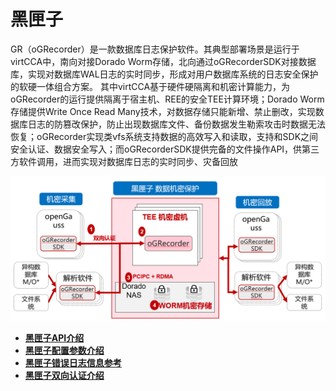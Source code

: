 # 黑匣子

GR（oGRecorder）是一款数据库日志保护软件。其典型部署场景是运行于virtCCA中，南向对接Dorado Worm存储，北向通过oGRecorderSDK对接数据库，实现对数据库WAL日志的实时同步，形成对用户数据库系统的日志安全保护的软硬一体组合方案。
其中virtCCA基于硬件硬隔离和机密计算能力，为oGRecorder的运行提供隔离于宿主机、REE的安全TEE计算环境；Dorado Worm存储提供Write Once Read Many技术，对数据存储只能新增、禁止删改，实现数据库日志的防篡改保护，防止出现数据库文件、备份数据发生勒索攻击时数据无法恢复；oGRecorder实现类vfs系统支持数据的高效写入和读取，支持和SDK之间安全认证、数据安全写入；而oGRecorderSDK提供完备的文件操作API，供第三方软件调用，进而实现对数据库日志的实时同步、灾备回放

![黑匣子](./image.png)

-   **[黑匣子API介绍](黑匣子API介绍.md)**  
-   **[黑匣子配置参数介绍](黑匣子配置参数介绍.md)**  
-   **[黑匣子错误日志信息参考](黑匣子错误日志信息参考.md)**  
-   **[黑匣子双向认证介绍](黑匣子双向认证介绍.md)**  
